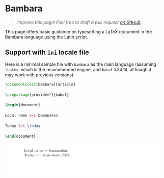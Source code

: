 # Bambara

<blockquote>
  <p><em>Improve this page! Feel free to draft a pull request <a href="https://github.com/latex3/babel/tree/docs/docs">on GitHub</a></em>.</p>
</blockquote>

This page offers basic guidance on typesetting a LaTeX document in the
Bambara language using the Latin script.

## Support with `ini` locale file

Here is a minimal sample file with `bambara` as the main language
(assuming `luatex`, which is the recommended engine, and `babel` ≥24.14,
although it may work with previous versions).

```tex
\documentclass[bambara]{article}

\usepackage[provide=*]{babel}

\begin{document}

Local name $=$ bamanakan

Today $=$ \today

\end{document}
```

![](../media/locale-bambara.png)